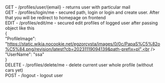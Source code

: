 GET - /profiles/user/{email} - returns user with particular mail <br />
GET - /profiles/login/me - secured path, login or login and create user. After that you will be redirect to homepage on frontend <br />
EDIT - /profiles/edit/me - secured edit profiles of logged user after passing object like this<br />
    {<br />
	    "ProfileImage": "https://static.wikia.nocookie.net/egzorcysta/images/0/0c/PapaS%C5%82o%C5%84.png/revision/latest?cb=20231119094139&path-prefix=pl",<br />
	    "UserName": "ssa"<br />
    }<br />
DELETE - /profiles/delete/me - delete current user whole profile (without cars yet) <br />
POST - /logout - logout user <br />

